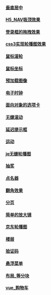 #### <a href="./css垂直居中">垂直居中</a>
#### <a href="./H5_NAV吸顶效果">H5_NAV吸顶效果</a>
#### <a href="./Drag">登录框的拖拽效果</a>
#### <a href="./css3LunBoTu">css3实现轮播图效果</a>
#### <a href="./鼠标滚轮">鼠标滚轮</a>
#### <a href="./鼠标坐标">鼠标坐标</a>
#### <a href="./预加载图像">预加载图像</a>
#### <a href="./电子时钟">电子时钟</a>
#### <a href="./面向对象的选项卡">面向对象的选项卡</a>
#### <a href="./无缝滚动">无缝滚动</a>
#### <a href="./延迟提示框">延迟提示框</a>
#### <a href="./运动">运动</a>
#### <a href="./jq无缝轮播图">jq无缝轮播图</a>
#### <a href="./抽奖">抽奖</a>
#### <a href="./点名器">点名器</a>
#### <a href="./翻角效果">翻角效果</a>
#### <a href="./分页">分页</a>
#### <a href="./简单的放大镜">简单的放大镜</a>
#### <a href="./京东轮播图">京东轮播图</a>
#### <a href="./楼层">楼层</a>
#### <a href="./验证码">验证码</a>
#### <a href="./悬浮菜单">悬浮菜单</a>
#### <a href="./布局_等分块">布局_等分块</a>
#### <a href="./shop.html">vue_购物车</a>
